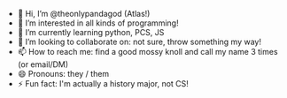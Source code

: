 - 👋 Hi, I’m @theonlypandagod (Atlas!)
- 👀 I’m interested in all kinds of programming!
- 🌱 I’m currently learning python, PCS, JS
- 💞️ I’m looking to collaborate on: not sure, throw something my way!
- 📫 How to reach me: find a good mossy knoll and call my name 3 times (or email/DM)
- 😄 Pronouns: they / them
- ⚡ Fun fact: I'm actually a history major, not CS!

<!---
theonlypandagod/theonlypandagod is a ✨ special ✨ repository because its `README.md` (this file) appears on your GitHub profile.
You can click the Preview link to take a look at your changes.
--->
